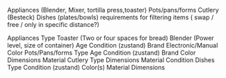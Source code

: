 Appliances (Blender, Mixer, tortilla press,toaster)
Pots/pans/forms
Cutlery (Besteck)
Dishes (plates/bowls)
requirements for filtering items ( swap / free / only in specific distance?)

Appliances
Type
Toaster (Two or four spaces for bread)
Blender (Power level, size of container)
Age
Condition (zustand)
Brand
Electronic/Manual
Color
Pots/Pans/forms
Type
Age
Condition (zustand)
Brand
Color
Dimensions
Material
Cutlery
Type
Dimensions
Material
Condition
Dishes
Type
Condition (zustand)
Color(s)
Material
Dimensions
